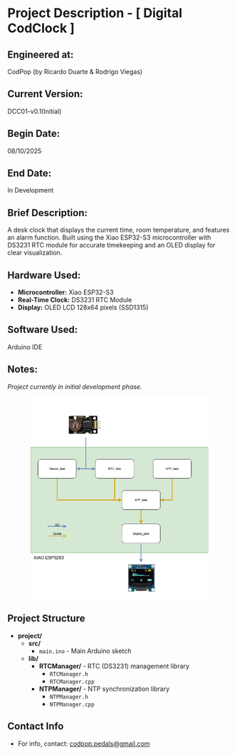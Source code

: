 # Project Description - [ Digital CodClock ]

## Engineered at: 
CodPop (by Ricardo Duarte & Rodrigo Viegas)

## Current Version: 
DCC01-v0.1(Initial)

## Begin Date:
08/10/2025

## End Date:
In Development

## Brief Description:
A desk clock that displays the current time, room temperature, and features an alarm function. 
Built using the Xiao ESP32-S3 microcontroller with DS3231 RTC module for accurate timekeeping and an OLED display for clear visualization.

## Hardware Used:
- **Microcontroller:** Xiao ESP32-S3
- **Real-Time Clock:** DS3231 RTC Module
- **Display:** OLED LCD 128x64 pixels (SSD1315)

## Software Used:
Arduino IDE

## Notes:
_Project currently in initial development phase._

<div align="center">
  <img src="images/Dcc01_v1.png" alt="Dcc01 Project" width="400">
</div>

## Project Structure

- **project/**
  - **src/**
    - `main.ino` - Main Arduino sketch
  - **lib/**
    - **RTCManager/** - RTC (DS3231) management library
      - `RTCManager.h`
      - `RTCManager.cpp`
    - **NTPManager/** - NTP synchronization library
      - `NTPManager.h`
      - `NTPManager.cpp`


## Contact Info
- For info, contact: codpop.pedals@gmail.com